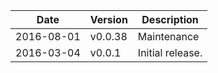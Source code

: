 | Date        | Version | Description |
| ----------- | ------- | ----------- |
| 2016-08-01  | v0.0.38 | Maintenance |
| 2016-03-04  | v0.0.1  | Initial release. |
